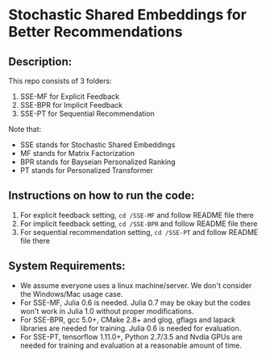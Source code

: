 # Stochastic Shared Embeddings for Better Recommendations


## Description: 
This repo consists of 3 folders:
1. SSE-MF for Explicit Feedback
2. SSE-BPR for Implicit Feedback
3. SSE-PT for Sequential Recommendation

Note that:
- SSE stands for Stochastic Shared Embeddings
- MF stands for Matrix Factorization
- BPR stands for Bayseian Personalized Ranking
- PT stands for Personalized Transformer

## Instructions on how to run the code:
1. For explicit feedback setting, `cd /SSE-MF` and follow README file there
2. For implicit feedback setting, `cd /SSE-BPR` and follow README file there
3. For sequential recommendation setting, `cd /SSE-PT` and follow README file there


## System Requirements:
- We assume everyone uses a linux machine/server. We don't consider the Windows/Mac usage case.
- For SSE-MF, Julia 0.6 is needed. Julia 0.7 may be okay but the codes won't work in Julia 1.0 without proper modifications.
- For SSE-BPR, gcc 5.0+, CMake 2.8+ and glog, gflags and lapack libraries are needed for training. Julia 0.6 is needed for evaluation.
- For SSE-PT, tensorflow 1.11.0+, Python 2.7/3.5 and Nvdia GPUs are needed for training and evaluation at a reasonable amount of time.  

